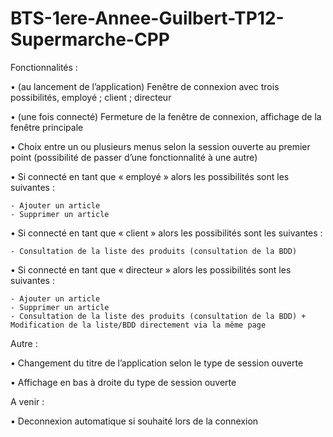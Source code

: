 # BTS-1ere-Annee-Guilbert-TP12-Supermarche-CPP

Fonctionnalités :

•	(au lancement de l’application) Fenêtre de connexion avec trois possibilités, employé ; client ; directeur

•	(une fois connecté) Fermeture de la fenêtre de connexion, affichage de la fenêtre principale

•	Choix entre un ou plusieurs menus selon la session ouverte au premier point (possibilité de passer d’une fonctionnalité à une autre)

•	Si connecté en tant que « employé » alors les possibilités sont les suivantes :

    - Ajouter un article
    - Supprimer un article
  
• Si connecté en tant que « client » alors les possibilités sont les suivantes :

    - Consultation de la liste des produits (consultation de la BDD)
  
•	Si connecté en tant que « directeur » alors les possibilités sont les suivantes :

    - Ajouter un article
    - Supprimer un article
    - Consultation de la liste des produits (consultation de la BDD) + Modification de la liste/BDD directement via la même page

Autre :

•	Changement du titre de l’application selon le type de session ouverte

•	Affichage en bas à droite du type de session ouverte

A venir :

• Deconnexion automatique si souhaité lors de la connexion

